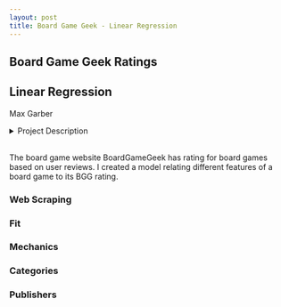 ```yaml
---
layout: post
title: Board Game Geek - Linear Regression
---
```


## Board Game Geek Ratings
## Linear Regression
Max Garber

<div><details><summary>Project Description</summary>
  <strong> Backstory: </strong>
    <p> Using information we scrape from the web, build linear regression models from which we can learn about movies, sports, or categories. </p>

  <strong> Data: </strong>
    <p> acquisition: web scraping </p>
    <p> storage: flat files </p>
    <p> sources: (as listed below or any other publicly available information) </p>
    <p> movie: boxofficemojo.com, imdb.com </p>
    <p> sports: sports-reference.com </p>
  <strong> Skills: </strong>
    <p> basics of the web (requests, HTML, CSS, JavaScript) </p>
    <p> web scraping </p>
    <p> numpy and pandas </p>
    <p> statsmodels, scikit-learn </p>
  <strong> Analysis: </strong>
    <p> linear regression is required, other regression methods are optional </p>
  <hr>
</details><br></div>

The board game website BoardGameGeek has rating for board games based on user reviews. I created a model relating different features of a board game to its BGG rating.

### Web Scraping

### Fit

### Mechanics

### Categories

### Publishers
